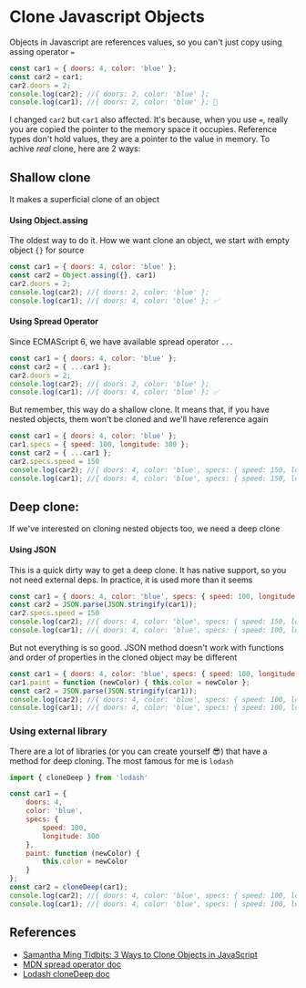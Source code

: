 # Clone Javascript Objects

Objects in Javascript are references values, so you can't just copy using assing operator `=`
```js
const car1 = { doors: 4, color: 'blue' };
const car2 = car1;
car2.doors = 2;
console.log(car2); //{ doors: 2, color: 'blue' };
console.log(car1); //{ doors: 2, color: 'blue' }; 👀
```
I changed `car2` but `car1` also affected. It's because, when you use `=`, really you are copied the pointer to the memory space it occupies. Reference types don't hold values, they are a pointer to the value in memory. To achive _real_ clone, here are 2 ways:

## Shallow clone

It makes a superficial clone of an object

#### Using Object.assing

The oldest way to do it. How we want clone an object, we start with empty object `{}` for source

```js
const car1 = { doors: 4, color: 'blue' };
const car2 = Object.assing({}, car1)
car2.doors = 2;
console.log(car2); //{ doors: 2, color: 'blue' };
console.log(car1); //{ doors: 4, color: 'blue' }; ✅
```

#### Using Spread Operator

Since ECMAScript 6, we have available spread operator ```...```

```js
const car1 = { doors: 4, color: 'blue' };
const car2 = { ...car1 };
car2.doors = 2;
console.log(car2); //{ doors: 2, color: 'blue' };
console.log(car1); //{ doors: 4, color: 'blue' }; ✅
```

But remember, this way do a shallow clone. It means that, if you have nested objects, them won't be cloned and we'll have reference again

```js
const car1 = { doors: 4, color: 'blue' };
car1.specs = { speed: 100, longitude: 300 };
const car2 = { ...car1 };
car2.specs.speed = 150
console.log(car2); //{ doors: 4, color: 'blue', specs: { speed: 150, longitude: 100} };
console.log(car1); //{ doors: 4, color: 'blue', specs: { speed: 150, longitude: 100} };  👀
```


## Deep clone: 

If we've interested on cloning nested objects too, we need a deep clone

#### Using JSON

This is a quick dirty way to get a deep clone. It has native support, so you not need external deps. In practice, it is used more than it seems

```js
const car1 = { doors: 4, color: 'blue', specs: { speed: 100, longitude: 300 } };
const car2 = JSON.parse(JSON.stringify(car1));
car2.specs.speed = 150
console.log(car2); //{ doors: 4, color: 'blue', specs: { speed: 150, longitude: 100} };
console.log(car1); //{ doors: 4, color: 'blue', specs: { speed: 100, longitude: 100} };  ✅
```


But not everything is so good. JSON method doesn't work with functions and order of properties in the cloned object may be different 

```js
const car1 = { doors: 4, color: 'blue', specs: { speed: 100, longitude: 300 } };
car1.paint = function (newColor) { this.color = newColor };
const car2 = JSON.parse(JSON.stringify(car1));
console.log(car2); //{ doors: 4, color: 'blue', specs: { speed: 100, longitude: 100}, paint: f };
console.log(car1); //{ doors: 4, color: 'blue', specs: { speed: 100, longitude: 100} };  👀
```

### Using external library

There are a lot of libraries (or you can create yourself 😎) that have a method for deep cloning. The most famous for me is `lodash`

```js
import { cloneDeep } from 'lodash'

const car1 = { 
    doors: 4, 
    color: 'blue', 
    specs: { 
        speed: 100, 
        longitude: 300 
    }, 
    paint: function (newColor) { 
        this.color = newColor 
    } 
};
const car2 = cloneDeep(car1);
console.log(car2); //{ doors: 4, color: 'blue', specs: { speed: 100, longitude: 100}, paint: f };
console.log(car1); //{ doors: 4, color: 'blue', specs: { speed: 100, longitude: 100}, paint: f };  ✅
```

## References
- [Samantha Ming Tidbits: 3 Ways to Clone Objects in JavaScript](https://www.samanthaming.com/tidbits/70-3-ways-to-clone-objects/)
- [MDN spread operator doc](https://developer.mozilla.org/en-US/docs/Web/JavaScript/Reference/Operators/Spread_syntax)
- [Lodash cloneDeep doc](https://lodash.com/docs/4.17.15#cloneDeep)